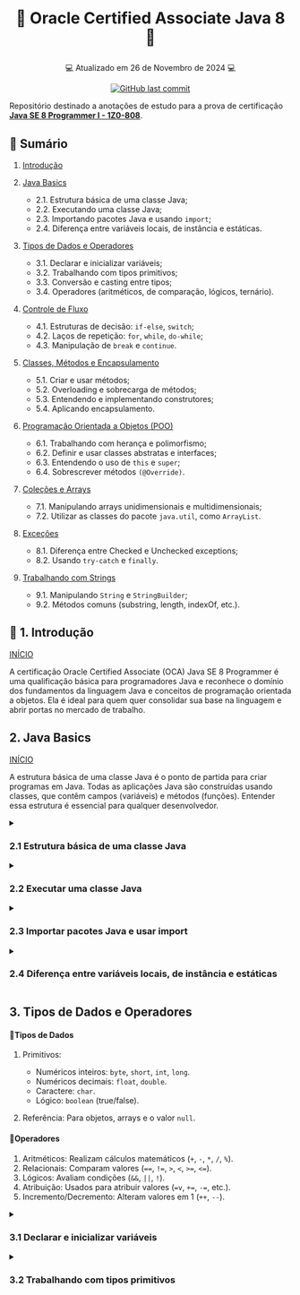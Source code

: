 # <p align="center"> <a id="id99"> 📝 Oracle Certified Associate Java 8 📝</p>
<p align="center"> 💻 Atualizado em 26 de Novembro de 2024 💻</p>
<p align="center">
  <a href="https://github.com/gabrielcoelhox/Anotacoes-OCA-Java/commits/main">
    <img alt="GitHub last commit" src="https://img.shields.io/github/last-commit/gabrielcoelhox/Anotacoes-OCA-Java">
  </a>
</p>

Repositório destinado a anotações de estudo para a prova de certificação **[Java SE 8 Programmer I - 1Z0-808](https://education.oracle.com/java-se-8-programmer-i/pexam_1Z0-808)**.

## :pushpin: Sumário

1. [Introdução](#id1)

2. [Java Basics](#id2)
    - 2.1. Estrutura básica de uma classe Java;
    - 2.2. Executando uma classe Java;
    - 2.3. Importando pacotes Java e usando `import`;
    - 2.4. Diferença entre variáveis locais, de instância e estáticas.
3. [Tipos de Dados e Operadores](#id3)
    - 3.1. Declarar e inicializar variáveis;
    - 3.2. Trabalhando com tipos primitivos;
    - 3.3. Conversão e casting entre tipos;
    - 3.4. Operadores (aritméticos, de comparação, lógicos, ternário).
4. [Controle de Fluxo](#id4)
    - 4.1. Estruturas de decisão: `if-else`, `switch`;
    - 4.2. Laços de repetição: `for`, `while`, `do-while`;
    - 4.3. Manipulação de `break` e `continue`.
5. [Classes, Métodos e Encapsulamento](#id5)
    - 5.1. Criar e usar métodos;
    - 5.2. Overloading e sobrecarga de métodos;
    - 5.3. Entendendo e implementando construtores;
    - 5.4. Aplicando encapsulamento.
6. [Programação Orientada a Objetos (POO)](#id6)
    - 6.1. Trabalhando com herança e polimorfismo;
    - 6.2. Definir e usar classes abstratas e interfaces;
    - 6.3. Entendendo o uso de `this` e `super`;
    - 6.4. Sobrescrever métodos `(@Override)`.
7. [Coleções e Arrays](#id7)
    - 7.1. Manipulando arrays unidimensionais e multidimensionais;
    - 7.2. Utilizar as classes do pacote `java.util`, como `ArrayList`.
8. [Exceções](#id8)
    - 8.1. Diferença entre Checked e Unchecked exceptions;
    - 8.2. Usando `try-catch` e `finally`.
9.  [Trabalhando com Strings](#id9)
    - 9.1. Manipulando `String` e `StringBuilder`;
    - 9.2. Métodos comuns (substring, length, indexOf, etc.).


## <a id="id1">:page_facing_up: 1. Introdução </a>
[INÍCIO](#id99)

A certificação Oracle Certified Associate (OCA) Java SE 8 Programmer é uma qualificação básica para programadores Java e reconhece o domínio dos fundamentos da linguagem Java e conceitos de programação orientada a objetos. Ela é ideal para quem quer consolidar sua base na linguagem e abrir portas no mercado de trabalho.

## <a id="id2"> 2. Java Basics</a>
[INÍCIO](#id99)

A estrutura básica de uma classe Java é o ponto de partida para criar programas em Java. Todas as aplicações Java são construídas usando classes, que contêm campos (variáveis) e métodos (funções). Entender essa estrutura é essencial para qualquer desenvolvedor.

<details>
<summary><h3><b>2.1 Estrutura básica de uma classe Java</b></h3></summary>

<h4>🔹Estrutura geral de uma classe</h4>

``` java
// Pacote (opcional)
package com.example;

// Importações (opcional)
import java.util.Scanner;

// Declaração da Classe
public class MinhaClasse {

    // Campos ou Atributos (variáveis de instância ou estáticas)
    private String nome;
    private static int contador;

    // Construtor
    public MinhaClasse(String nome) {
        this.nome = nome;
    }

    // Métodos (comportamentos)
    public void imprimirNome() {
        System.out.println("Nome: " + nome);
    }

    public static void mostrarContador() {
        System.out.println("Contador: " + contador);
    }

    // Método principal (ponto de entrada do programa)
    public static void main(String[] args) {
        MinhaClasse obj = new MinhaClasse("Java");
        obj.imprimirNome();
        contador++;
        mostrarContador();
    }
}
```
<h4>🔹Explicação dos componentes</h4>

1.  Pacotes (`package`)
    - Define o namespace da classe.
    - Ajuda a organizar o código, principalmente em projetos grandes.
    - Exemplo: `package com.example;`.

2.  Importações (`import`)
    - Permitem o uso de classes externas no código.
    - Exemplo: `import java.util.Scanner;`.

3.  Declaração da classe
    - Definida com a palavra-chave `class`.
    - O modificador `public` significa que a classe é acessível por outros pacotes.
    - O nome da classe deve corresponder ao nome do arquivo (sensível a maiúsculas/minúsculas).

4.  Campos/Atributos
    - São variáveis que representam o estado da classe ou de seus objetos.
    - Podem ser:
        - __De instância:__ Associados a objetos individuais (`private String nome;`).
        - __Estáticos:__ Associados à classe e compartilhados por todos os objetos (`static int contador;`).

5. Construtor
    - Um método especial chamado quando o objeto é criado.
    - Não tem tipo de retorno e seu nome __deve__ ser igual ao da classe.
    - Exemplo: `public MinhaClasse(String nome) { this.nome = nome; }`.

6. Métodos
    - Definem comportamentos ou ações.
    - Podem ser:
        - __De instância:__ Operam em atributos do objeto (`public void imprimirNome()`).
        - __Estáticos:__ Operam na classe e não dependem de instância (`public static void mostrarContador()`).

7. Método main
    - Ponto de entrada do programa.
    - Deve ser declarado como:
    ``` java public static void main(String[] args) ```
    - Aqui começa a execução do programa.
</details>
<details>
<summary><h3><b>2.2 Executar uma classe Java</b></h3></summary>

<h4>🔹Passos para Executar uma Classe Java</h4>

1. <b>Método `main`</b>
- O método `main` é o ponto de entrada de um programa Java.
- Deve ter a assinatura exata:
``` java
public static void main(String[] args)
```

- Significado:
    - `public`: Acessível pela JVM.
    - `static`: Pode ser chamado sem criar uma instância da clsse.
    - `void`: Não retorna nenhum valor.
    - `String[] args`: Aceita argumentos de linha de comando.

<h4>🔹Exemplos de execução</h4>

Arquivo: `com/exemplo/ExemploComPacote.java`

```java
package com.exemplo;

public class ExemploComPacote {
    public static void main(String[] args) {
        System.out.println("Executando com pacotes!");
    }
}
```

Comandos:
```bash
javac com/exemplo/ExemploComPacote.java
java com.exemplo.ExemploComPacote
```

<h4>🔹Argumentos de Linha de Comando</h4>

É possível passar argumentos para o programa no momento da execução. Por exemplo: Arquivo: `Argumentos.java`

```java
public class Argumentos {
    public static void main(String[] args) {
        for (String arg : args) {
            System.out.println("Argumento: " + arg);
        }
    }
}
```

Comandos:
```bash
javac Argumentos.java
java Argumentos Java é incrível
```

Saída:
```makefile
Argumento: Java
Argumento: é
Argumento: incrível
```
</details>
<details>
<summary><h3><b>2.3 Importar pacotes Java e usar import</b></h3></summary>

O uso de pacotes e importações em Java permite organizar e reutilizar código. Os pacotes agrupam classes relacionadas, e a palavra-chave `import` facilita o acesso a essas classes em diferentes partes de um programa.

<h4>🔹<b>O que é um pacote?</b></h4>

Um pacote em Java é como uma "pasta" que organiza classes e interfaces. Ele ajuda a evitar conflitos de nomes e facilita a manutenção do código.

Por exemplo:
- O pacote `java.util` contém classes úteis, como `ArrayList` e `HashMap`.
- O pacote `java.io` contém classes para operações de entrada e saída.

Exemplo:
```java
package com.exemplo;
```

<h4>🔹<b>O que é import?</b></h4>

A palavra-chave `import` é usada para acessar classes ou interfaces de outros pacotes sem precisar usar o nome completo do pacote toda vez.

<h4>🔹<b>Importação Explícita</b></h4>
Especifica uma única classe para importação:

```java
import java.util.ArrayList;
```

<h4>🔹<b>Importação com *</b></h4>
Importa todas as classes

```java
import java.util.*;
```

<h4>🔹<b>Importação Implícita</b></h4>
Alguns pacotes são automaticamente acessíveis, sem necessidade de `import`:

1. `java.lang`
Contém classes fundamentais como `String`, `Math`, `Object`, etc.

```java
public class Exemplo {
    public static void main(String[] args) {
        System.out.println(Math.sqrt(16)); // Sem import
    }
}
```

2. Classes no mesmo pacote
Classes definidas no mesmo pacote não requerem `import`.

<h4>🔹<b>Usando o Nome Completo da Classe (FQN)</b></h4>

Se você não quiser usar `import`, pode referenciar uma classe pelo seu nome completo (Fully Qualified Name - FQN):

```java
public class Exemplo {
    public static void main(String[] args) {
        java.util.ArrayList<String> lista = new java.util.ArrayList<>();
    }
}
```

<h4>🔹<b>Quando e Por Que Usar import?</b></h4>

- Facilita a leitura do código ao evitar FQNs repetitivos.
- Ajuda a identificar quais bibliotecas externas estão sendo usadas.
- Evita conflitos de nomes (duas classes com o mesmo nome em pacotes diferentes).

Exemplo de conflito:
```java
import java.util.Date;
import java.sql.Date;

public class Conflito {
    public static void main(String[] args) {
        Date data1 = new Date(); // java.util.Date
        java.sql.Date data2 = new java.sql.Date(System.currentTimeMillis());
    }
}
```
</details>
<details>
<summary><h3><b>2.4 Diferença entre variáveis locais, de instância e estáticas</b></h3></summary>

As variáveis em Java podem ser classificadas com base no seu escopo e propósito: locais, de instância e estáticas. Cada tipo de variável tem características e usos específicos.

<h4>🔹<b>Variáveis Locais</b></h4>

- Definição: Declaradas dentro de um método, construtor ou bloco de código. Só existem durante a execução do método/bloco onde foram definidas.
- Escopo: Restrito ao método, construtor ou bloco onde foram declaradas.
- Inicialização: Devem ser inicializadas explicitamente antes de serem usadas.
- Acesso: Não podem ter modificadores de acesso (como `public` ou `private`).

Exemplo:
```java
public class Exemplo {
    public void metodo() {
        int local = 10; // Variável local
        System.out.println("Valor da variável local: " + local);
    }
}
```
Características:
- Criadas na pilha de execução.
- Não têm valores padrão.
- Não podem ser usadas fora do método/bloco onde foram declaradas.

<h4>🔹<b>Variáveis de Instância</b></h4>

- Definição: Declaradas dentro de uma classe, mas fora de métodos, construtores ou blocos. Estão associadas a instâncias (objetos) da classe.
- Escopo: Acessíveis por toda a classe. Cada objeto da classe tem sua própria cópia da variável.
- Inicialização: Podem ser inicializadas diretamente ou no construtor. Se não forem, recebem valores padrão:
    - `0` para tipos numéricos.
    - `false` para `boolean`.
    - `null` para objetos.

Exemplo:
```java
public class Pessoa {
    private String nome; // Variável de instância

    public Pessoa(String nome) {
        this.nome = nome; // Inicializando a variável de instância
    }

    public void mostrarNome() {
        System.out.println("Nome: " + nome);
    }
}
```

Características:
- Criadas na memória heap.
- São únicas para cada objeto.
- Podem ter modificadores de acesso (`private`, `public`, etc.).

<h4>🔹<b>Variáveis Estáticas(ou de Classe)</b></h4>

- Definição: Declaradas dentro de uma classe com a palavra-chave static. Associadas à classe e não a objetos individuais.
- Escopo: Acessíveis por toda a classe e compartilhadas entre todas as instâncias.
- Inicialização: Inicializadas na primeira vez que a classe é carregada na memória.
- Acesso: Podem ser acessadas diretamente pelo nome da classe, sem a necessidade de criar um objeto.

Exemplo:
```java
public class Contador {
    public static int contador = 0; // Variável estática

    public Contador() {
        contador++; // Incrementa o valor estático
    }

    public static void mostrarContador() {
        System.out.println("Contador: " + contador);
    }
}
```

Características:
- Criadas na área de memória estática.
- Compartilhadas por todas as instâncias da classe.
- Podem ser usadas para criar constantes (`static final`).

<h4>🔹<b>Resumo</b></h4>

| Característica      | Variáveis Locais            | Variáveis de Instância      | Variáveis Estáticas         |
|---------------------|-----------------------------|-----------------------------|-----------------------------|
| **Definição**       | Dentro de métodos ou blocos.| Dentro da classe.           | Dentro da classe com `static`. |
| **Escopo**          | Restrito ao método/bloco.   | Pertence a cada objeto.     | Compartilhada por todos os objetos. |
| **Memória**         | Pilha de execução.          | Memória heap.               | Área de memória estática.   |
| **Inicialização**   | Deve ser explícita.         | Valores padrão (ou explícita). | Inicializada na carga da classe. |
| **Acesso**          | Não pode ter modificadores. | Pode ter modificadores.     | Pode ser acessada pela classe diretamente. |
| **Uso**             | Para cálculos temporários.  | Para atributos de objetos.  | Para atributos compartilhados ou constantes. |
</details>

## <a id="id3"> 3. Tipos de Dados e Operadores</a>

<h4>🔹<b>Tipos de Dados</b></h4>

1. Primitivos:
    - Numéricos inteiros: `byte`, `short`, `int`, `long`.
    - Numéricos decimais: `float`, `double`.
    - Caractere: `char`.
    - Lógico: `boolean` (true/false).

2. Referência: Para objetos, arrays e o valor `null`.

<h4>🔹<b>Operadores</b></h4>

1. Aritméticos: Realizam cálculos matemáticos (`+`, `-`, `*`, `/`, `%`).
2. Relacionais: Comparam valores (`==`, `!=`, `>`, `<`, `>=`, `<=`).
3. Lógicos: Avaliam condições (`&&`, `||`, `!`).
4. Atribuição: Usados para atribuir valores (`=v`, `+=`, `-=`, etc.).
5. Incremento/Decremento: Alteram valores em 1 (`++`, `--`).

<details>
<summary><h3><b>3.1 Declarar e inicializar variáveis</b></h3></summary>

Variáveis são usadas para armazenar dados em memória. Em Java, declarar e inicializar variáveis segue regras específicas.

<h4>🔹<b>Declaração de Variáveis</b></h4>
Declarar uma variável significa reservar espaço na memória e especificar seu tipo. A sintaxe básica é:

```java
tipo nomeDaVariavel;
```

Exemplo:
```java
int idade;  // Declara uma variável chamada "idade" do tipo inteiro.
```

<h4>🔹<b>Inicialização de Variáveis</b></h4>
Inicializar uma variável significa atribuir um valor a ela. Isso pode ser feito na declaração ou posteriormente.

Exemplos:
```
java
int idade = 25;  // Declara e inicializa.
int ano;         // Declara.
ano = 2024;      // Inicializa depois.
```

- Variáveis locais (dentro de métodos) precisam ser inicializadas antes do uso.
- Variáveis de instância e estáticas recebem valores padrão:
  - `0` para tipos numéricos.
  - `false` para `boolean`.
  - `null` para referências.

<h4>🔹<b>Declaração e Inicialização Múltipla</b></h4>
Várias variáveis do mesmo tipo podem ser declaradas ou inicializadas na mesma linha:

```
java
int a, b, c;           // Declaração.
int x = 1, y = 2, z = 3; // Declaração e inicialização.
```

<h4>🔹<b>Regras para Nomes de Variáveis</b></h4>

1. Devem começar com uma letra, `_`, ou `$`.
2. Não podem usar palavras reservadas (`int`, `class`, etc.).
3. Sensíveis a maiúsculas e minúsculas (`idade` ≠ `Idade`).


<h4>🔹<b>Exemplo Completo</b></h4>

```java
public class Exemplo {
    public static void main(String[] args) {
        int idade = 30;               // Declara e inicializa.
        double salario;               // Declara.
        salario = 4500.75;            // Inicializa depois.

        System.out.println("Idade: " + idade);
        System.out.println("Salário: " + salario);
    }
}
```

Saída:

```
makefile
Idade: 30
Salário: 4500.75
```

Declarar e inicializar variáveis corretamente é fundamental para evitar erros e gerenciar dados no programa.
</details>

<details>
<summary><h3><b>3.2 Trabalhando com tipos primitivos</b></h3></summary>

O Java fornece tipos primitivos para armazenar dados simples como números, caracteres e valores booleanos. Esses tipos são eficientes porque armazenam os dados diretamente na memória, sem overhead de objetos.

<h4>🔹<b>Os 8 Tipos Primitivos</b></h4>

| Tipo        | Tamanho   | Valor Padrão | Faixa de Valores                          | Exemplo de Uso               |
|-------------|-----------|--------------|------------------------------------------|------------------------------|
| **byte**    | 8 bits    | 0            | -128 a 127                                | Para economia de memória.    |
| **short**   | 16 bits   | 0            | -32.768 a 32.767                          | Contadores pequenos.         |
| **int**     | 32 bits   | 0            | -2³¹ a 2³¹-1                              | Inteiros padrão.             |
| **long**    | 64 bits   | 0L           | -2⁶³ a 2⁶³-1                              | Números muito grandes.       |
| **float**   | 32 bits   | 0.0f         | ~6-7 dígitos decimais de precisão         | Valores decimais simples.    |
| **double**  | 64 bits   | 0.0          | ~15 dígitos decimais de precisão          | Valores decimais precisos.   |
| **char**    | 16 bits   | '\u0000'     | Um caractere Unicode (0 a 65.535)         | Letras, símbolos.            |
| **boolean** | 1 bit     | false        | `true` ou `false`                         | Lógico (verdadeiro/falso).   |

<h4>🔹<b>Declaração e Inicialização</b></h4>

1. Declaração Simples:
```java
int idade;
float altura;
```

2. Declaração e Inicialização:
```java
int idade = 25;
double salario = 4500.75;
```

<h4>🔹<b>Conversões Entre Tipos Primitivos</b></h4>

1. Conversão Implícita (Widening)
Acontece quando você converte um tipo menor para um maior, sem risco de perda de dados.

Exemplo:
```java
int num = 100;
long numLong = num; // int -> long
```

2. Conversão Explícita (Casting)
Necessária quando há risco de perda de dados, como ao converter de um tipo maior para um menor.

Exemplo:
```java
double preco = 19.99;
int precoInteiro = (int) preco; // double -> int (perde os decimais)
```

<h4>🔹<b>Lidando com Números Grandes</b></h4>

1. Use sufixos para indicar tipos específicos:
- `L` para `long`: `long numeroGrande = 123456789L`;
- `f` para `float`: `float pi = 3.14f`;

2. Separe os números longos com underscores para legibilidade:
```java
int populacao = 1_000_000;
```

<h4>🔹<b>Exemplo Prático</b></h4>

```java
public class TiposPrimitivos {
    public static void main(String[] args) {
        byte idade = 30;
        int salario = 4500;
        float altura = 1.75f;
        double peso = 70.5;
        char inicial = 'J';
        boolean empregado = true;

        System.out.println("Idade: " + idade);
        System.out.println("Salário: " + salario);
        System.out.println("Altura: " + altura);
        System.out.println("Peso: " + peso);
        System.out.println("Inicial: " + inicial);
        System.out.println("Empregado: " + empregado);
    }
}
```

Saída:
```yaml
Copiar código
Idade: 30
Salário: 4500
Altura: 1.75
Peso: 70.5
Inicial: J
Empregado: true
```

</details>